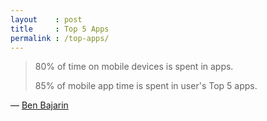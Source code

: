 ```yaml
---
layout    : post
title     : Top 5 Apps
permalink : /top-apps/
---
```


> 80% of time on mobile devices is spent in apps.
> 
> 85% of mobile app time is spent in user's Top 5 apps.

&mdash; [Ben Bajarin](https://twitter.com/benbajarin/status/914174542049771520)